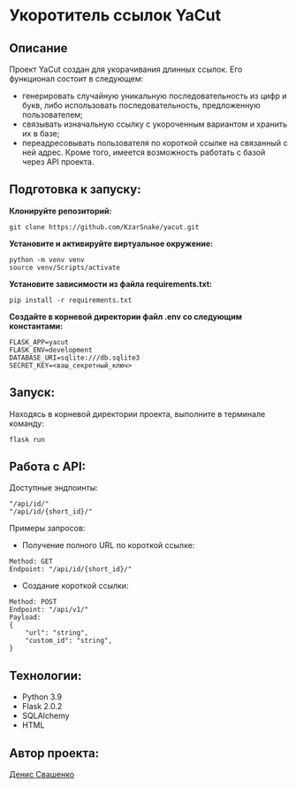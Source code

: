 # Укоротитель ссылок YaCut

## Описание
Проект YaCut создан для укорачивания длинных ссылок. Его функционал состоит в следующем:
- генерировать случайную уникальную последовательность из цифр и букв, либо использовать последовательность, предложенную пользователем;
- связывать изначальную ссылку с укороченным вариантом и хранить их в базе;
- переадресовывать пользователя по короткой ссылке на связанный с ней адрес.
Кроме того, имеется возможность работать с базой через API проекта.

## Подготовка к запуску:

**Клонируйте репозиторий:**

```
git clone https://github.com/KzarSnake/yacut.git
```

**Установите и активируйте виртуальное окружение:**

```
python -m venv venv
source venv/Scripts/activate
```

**Установите зависимости из файла requirements.txt:**

```
pip install -r requirements.txt
```

**Создайте в корневой директории файл .env со следующим константами:**

```
FLASK_APP=yacut
FLASK_ENV=development
DATABASE_URI=sqlite:///db.sqlite3
SECRET_KEY=<ваш_секретный_ключ>
```

## Запуск:
Находясь в корневой директории проекта, выполните в терминале команду:

```
flask run
```

## Работа с API:

Доступные эндпоинты:

```
"/api/id/"
"/api/id/{short_id}/"
```

Примеры запросов:

- Получение полного URL по короткой ссылке:

```
Method: GET
Endpoint: "/api/id/{short_id}/"
```

- Создание короткой ссылки:

```
Method: POST
Endpoint: "/api/v1/"
Payload:
{
    "url": "string",
    "custom_id": "string",
}
```

## Технологии:

- Python 3.9
- Flask 2.0.2
- SQLAlchemy
- HTML


## Автор проекта:

[Денис Свашенко](https://github.com/KzarSnake)
